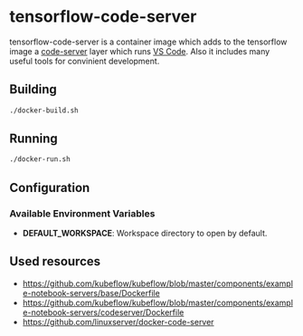 # tensorflow-code-server
tensorflow-code-server is a container image which adds to the tensorflow image a [code-server](https://github.com/coder/code-server) layer which runs [VS Code](https://github.com/Microsoft/vscode). Also it includes many useful tools for convinient development.

## Building

```sh
./docker-build.sh
```

## Running

```sh
./docker-run.sh
```

## Configuration
### Available Environment Variables

 - **DEFAULT_WORKSPACE**: Workspace directory to open by default.

## Used resources

 * https://github.com/kubeflow/kubeflow/blob/master/components/example-notebook-servers/base/Dockerfile
 * https://github.com/kubeflow/kubeflow/blob/master/components/example-notebook-servers/codeserver/Dockerfile
 * https://github.com/linuxserver/docker-code-server
